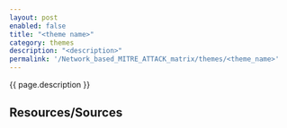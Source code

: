 ```yaml
---
layout: post
enabled: false
title: "<theme name>"
category: themes
description: "<description>"
permalink: '/Network_based_MITRE_ATTACK_matrix/themes/<theme_name>'
---
```


{{ page.description }}

## Resources/Sources
